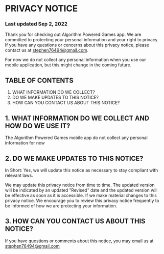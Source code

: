 # PRIVACY NOTICE

### Last updated Sep 2, 2022

Thank you for checking out Algorithm Powered Games app. We are committed to protecting your personal information and your right to privacy. If you have any questions or concerns about this privacy notice, please contact us at stephen76494@gmail.com.

For now we do not collect any personal information when you use our mobile application, but this might change in the coming future.

## TABLE OF CONTENTS

1. WHAT INFORMATION DO WE COLLECT?
2. DO WE MAKE UPDATES TO THIS NOTICE?
3. HOW CAN YOU CONTACT US ABOUT THIS NOTICE?

## 1. WHAT INFORMATION DO WE COLLECT AND HOW DO WE USE IT?
The Algorithm Powered Games mobile app do not collect any personal information for now

## 2. DO WE MAKE UPDATES TO THIS NOTICE?     
In Short: Yes, we will update this notice as necessary to stay compliant with relevant laws.

We may update this privacy notice from time to time. The updated version will be indicated by an updated "Revised" date and the updated version will be effective as soon as it is accessible. If we make material changes to this privacy notice. We encourage you to review this privacy notice frequently to be informed of how we are protecting your information.

## 3. HOW CAN YOU CONTACT US ABOUT THIS NOTICE?     
If you have questions or comments about this notice, you may email us at stephen76494@gmail.com
